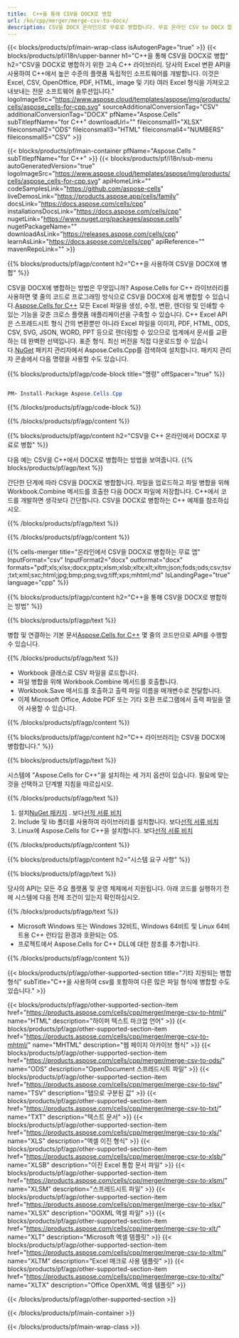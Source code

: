 ```yaml
---
title:  C++을 통해 CSV을 DOCX로 병합
url: /ko/cpp/merger/merge-csv-to-docx/ 
description: CSV을 DOCX 온라인으로 무료로 병합합니다. 무료 온라인 CSV to DOCX 합병. CSV을 Word, Excel, PPTX, PDF, JPG, HTML, ODS, SVG, XPS 등에 병합합니다.
---
```

{{< blocks/products/pf/main-wrap-class isAutogenPage="true" >}}
{{< blocks/products/pf/i18n/upper-banner h1="C++을 통해 CSV을 DOCX로 병합" h2="CSV을 DOCX로 병합하기 위한 고속 C++ 라이브러리. 당사의 Excel 변환 API을 사용하여 C++에서 높은 수준의 플랫폼 독립적인 소프트웨어를 개발합니다. 이것은 Excel, CSV, OpenOffice, PDF, HTML, image 및 기타 여러 Excel 형식을 가져오고 내보내는 전문 소프트웨어 솔루션입니다." logoImageSrc="https://www.aspose.cloud/templates/aspose/img/products/cells/aspose_cells-for-cpp.svg" sourceAdditionalConversionTag="CSV" additionalConversionTag="DOCX" pfName="Aspose.Cells" subTitlepfName="for C++" downloadUrl="" fileiconsmall1="XLSX" fileiconsmall2="ODS" fileiconsmall3="HTML" fileiconsmall4="NUMBERS" fileiconsmall5="CSV" >}}

{{< blocks/products/pf/main-container pfName="Aspose.Cells " subTitlepfName="for C++" >}}
{{< blocks/products/pf/i18n/sub-menu autoGeneratedVersion="true" logoImageSrc="https://www.aspose.cloud/templates/aspose/img/products/cells/aspose_cells-for-cpp.svg" apiHomeLink="" codeSamplesLink="https://github.com/aspose-cells" liveDemosLink="https://products.aspose.app/cells/family" docsLink="https://docs.aspose.com/cells/cpp" installationsDocsLink="https://docs.aspose.com/cells/cpp" nugetLink="https://www.nuget.org/packages/aspose.cells" nugetPackageName="" downloadAsLink="https://releases.aspose.com/cells/cpp" learnAsLink="https://docs.aspose.com/cells/cpp" apiReference="" mavenRepoLink="" >}}

{{% blocks/products/pf/agp/content h2="C++을 사용하여 CSV을 DOCX에 병합" %}}

 CSV을 DOCX에 병합하는 방법은 무엇입니까? Aspose.Cells for C++ 라이브러리를 사용하면 몇 줄의 코드로 프로그래밍 방식으로 CSV을 DOCX에 쉽게 병합할 수 있습니다.[Aspose.Cells for C++](https://products.aspose.com/cells/cpp) 모든 Excel 파일을 생성, 수정, 변환, 렌더링 및 인쇄할 수 있는 기능을 갖춘 크로스 플랫폼 애플리케이션을 구축할 수 있습니다. C++ Excel API은 스프레드시트 형식 간의 변환뿐만 아니라 Excel 파일을 이미지, PDF, HTML, ODS, CSV, SVG, JSON, WORD, PPT 등으로 렌더링할 수 있으므로 업계에서 문서를 교환하는 데 완벽한 선택입니다. 표준 형식. 최신 버전을 직접 다운로드할 수 있습니다.[NuGet](https://www.nuget.org/packages/Aspose.Cells.Cpp/) 패키지 관리자에서 Aspose.Cells.Cpp를 검색하여 설치합니다. 패키지 관리자 콘솔에서 다음 명령을 사용할 수도 있습니다.

{{% blocks/products/pf/agp/code-block title="명령" offSpacer="true" %}}

```cs

PM> Install-Package Aspose.Cells.Cpp

```

{{% /blocks/products/pf/agp/code-block %}}

{{% /blocks/products/pf/agp/content %}}

{{% blocks/products/pf/agp/content h2="CSV을 C++ 온라인에서 DOCX로 무료로 병합" %}}

다음 예는 CSV을 C++에서 DOCX로 병합하는 방법을 보여줍니다.
{{% blocks/products/pf/agp/text %}}

간단한 단계에 따라 CSV을 DOCX로 병합합니다. 파일을 업로드하고 파일 병합을 위해 Workbook.Combine 메서드를 호출한 다음 DOCX 파일에 저장합니다. C++에서 코드를 개발하면 생각보다 간단합니다. CSV을 DOCX로 병합하는 C++ 예제를 참조하십시오.

{{% /blocks/products/pf/agp/text %}}

{{% /blocks/products/pf/agp/content %}}

{{% cells-merger title="온라인에서 CSV을 DOCX로 병합하는 무료 앱" InputFormat="csv" InputFormat2="docx" outformat="docx" formats="pdf;xls;xlsx;docx;pptx;xlsm;xlsb;xltx;xlt;xltm;json;fods;ods;csv;tsv;txt;xml;sxc;html;jpg;bmp;png;svg;tiff;xps;mhtml;md" IsLandingPage="true" language="cpp" %}}

{{% blocks/products/pf/agp/content h2="C++을 통해 CSV을 DOCX로 병합하는 방법" %}}

{{% blocks/products/pf/agp/text %}}

 병합 및 연결하는 기본 문서[Aspose.Cells for C++](https://products.aspose.com/cells/cpp) 몇 줄의 코드만으로 API를 수행할 수 있습니다.

{{% /blocks/products/pf/agp/text %}}

+ Workbook 클래스로 CSV 파일을 로드합니다.
+ 파일 병합을 위해 Workbook.Combine 메서드를 호출합니다.
+ Workbook.Save 메서드를 호출하고 출력 파일 이름을 매개변수로 전달합니다.
+ 이제 Microsoft Office, Adobe PDF 또는 기타 호환 프로그램에서 출력 파일을 열어 사용할 수 있습니다.

{{% /blocks/products/pf/agp/content %}}

{{% blocks/products/pf/agp/content h2="C++ 라이브러리는 CSV을 DOCX에 병합합니다." %}}

{{% blocks/products/pf/agp/text %}}

시스템에 "Aspose.Cells for C++"을 설치하는 세 가지 옵션이 있습니다. 필요에 맞는 것을 선택하고 단계별 지침을 따르십시오.

{{% /blocks/products/pf/agp/text %}}

1.  설치[NuGet 패키지](https://www.nuget.org/packages/Aspose.Cells.Cpp/) . 보다[선적 서류 비치](https://docs.aspose.com/cells/cpp/installation/#using-nuget-package-manager)
1.  Include 및 lib 폴더를 사용하여 라이브러리를 설치합니다. 보다[선적 서류 비치](https://docs.aspose.com/cells/cpp/installation/#using-include-and-lib-folders)
1. Linux에 Aspose.Cells for C++을 설치합니다. 보다[선적 서류 비치](https://docs.aspose.com/cells/cpp/installation/#installing-asposecells-for-c-in-linux)


{{% /blocks/products/pf/agp/content %}}

 
{{% blocks/products/pf/agp/content h2="시스템 요구 사항" %}}

{{% blocks/products/pf/agp/text %}}

당사의 API는 모든 주요 플랫폼 및 운영 체제에서 지원됩니다. 아래 코드를 실행하기 전에 시스템에 다음 전제 조건이 있는지 확인하십시오.

{{% /blocks/products/pf/agp/text %}}

- Microsoft Windows 또는 Windows 32비트, Windows 64비트 및 Linux 64비트용 C++ 런타임 환경과 호환되는 OS.
- 프로젝트에서 Aspose.Cells for C++ DLL에 대한 참조를 추가합니다.


{{% /blocks/products/pf/agp/content %}}


{{< blocks/products/pf/agp/other-supported-section title="기타 지원되는 병합 형식" subTitle="C++을 사용하여 csv를 포함하여 다른 많은 파일 형식에 병합할 수도 있습니다." >}}

{{< blocks/products/pf/agp/other-supported-section-item href="https://products.aspose.com/cells/cpp/merger/merge-csv-to-html/" name="HTML" description="하이퍼 텍스트 마크업 언어" >}}
{{< blocks/products/pf/agp/other-supported-section-item href="https://products.aspose.com/cells/cpp/merger/merge-csv-to-mhtml/" name="MHTML" description="웹 페이지 아카이브 형식" >}}
{{< blocks/products/pf/agp/other-supported-section-item href="https://products.aspose.com/cells/cpp/merger/merge-csv-to-ods/" name="ODS" description="OpenDocument 스프레드시트 파일" >}}
{{< blocks/products/pf/agp/other-supported-section-item href="https://products.aspose.com/cells/cpp/merger/merge-csv-to-tsv/" name="TSV" description="탭으로 구분된 값" >}}
{{< blocks/products/pf/agp/other-supported-section-item href="https://products.aspose.com/cells/cpp/merger/merge-csv-to-txt/" name="TXT" description="텍스트 문서" >}}
{{< blocks/products/pf/agp/other-supported-section-item href="https://products.aspose.com/cells/cpp/merger/merge-csv-to-xls/" name="XLS" description="엑셀 이진 형식" >}}
{{< blocks/products/pf/agp/other-supported-section-item href="https://products.aspose.com/cells/cpp/merger/merge-csv-to-xlsb/" name="XLSB" description="이진 Excel 통합 문서 파일" >}}
{{< blocks/products/pf/agp/other-supported-section-item href="https://products.aspose.com/cells/cpp/merger/merge-csv-to-xlsm/" name="XLSM" description="스프레드시트 파일" >}}
{{< blocks/products/pf/agp/other-supported-section-item href="https://products.aspose.com/cells/cpp/merger/merge-csv-to-xlsx/" name="XLSX" description="OOXML 엑셀 파일" >}}
{{< blocks/products/pf/agp/other-supported-section-item href="https://products.aspose.com/cells/cpp/merger/merge-csv-to-xlt/" name="XLT" description="Microsoft 엑셀 템플릿" >}}
{{< blocks/products/pf/agp/other-supported-section-item href="https://products.aspose.com/cells/cpp/merger/merge-csv-to-xltm/" name="XLTM" description="Excel 매크로 사용 템플릿" >}}
{{< blocks/products/pf/agp/other-supported-section-item href="https://products.aspose.com/cells/cpp/merger/merge-csv-to-xltx/" name="XLTX" description="Office OpenXML 엑셀 템플릿" >}}

{{< /blocks/products/pf/agp/other-supported-section >}}

{{< /blocks/products/pf/main-container >}}
    
{{< /blocks/products/pf/main-wrap-class >}}
